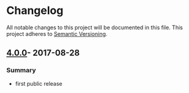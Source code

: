 # Changelog

All notable changes to this project will be documented in this file.
This project adheres to [Semantic Versioning](http://semver.org/).

## [4.0.0]- 2017-08-28
### Summary

- first public release

[Unreleased]: https://github.com/dkdeploy/dkdeploy-cucumber/compare/master...develop
[4.0.0]: https://github.com/dkdeploy/dkdeploy-cucumber/releases/tag/v4.0.0
